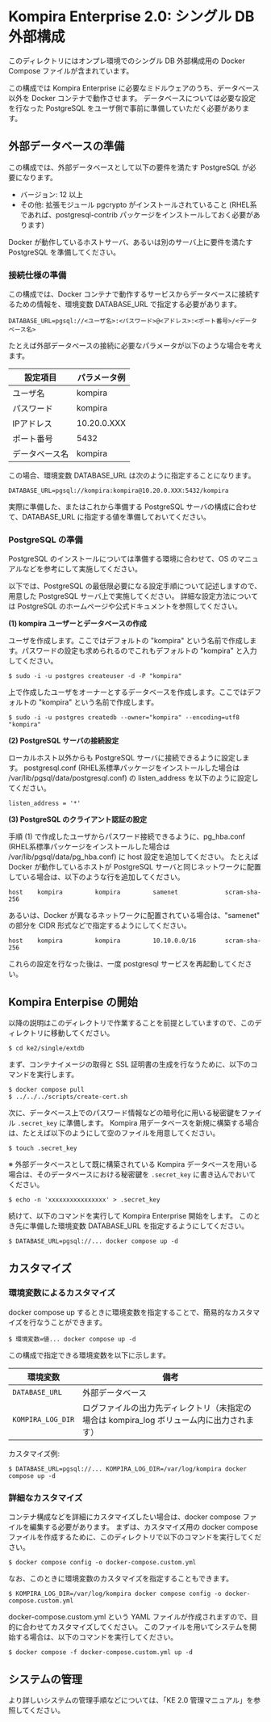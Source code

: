 # Kompira Enterprise 2.0: シングル DB 外部構成

このディレクトリにはオンプレ環境でのシングル DB 外部構成用の Docker Compose ファイルが含まれています。

この構成では Kompira Enterprise に必要なミドルウェアのうち、データベース以外を Docker コンテナで動作させます。
データベースについては必要な設定を行なった PostgreSQL をユーザ側で事前に準備していただく必要があります。

## 外部データベースの準備

この構成では、外部データベースとして以下の要件を満たす PostgreSQL が必要になります。

- バージョン: 12 以上
- その他: 拡張モジュール pgcrypto がインストールされていること (RHEL系 であれば、postgresql-contrib パッケージをインストールしておく必要があります)

Docker が動作しているホストサーバ、あるいは別のサーバ上に要件を満たす PostgreSQL を準備してください。

### 接続仕様の準備

この構成では、Docker コンテナで動作するサービスからデータベースに接続するための情報を、環境変数 DATABASE_URL で指定する必要があります。

    DATABASE_URL=pgsql://<ユーザ名>:<パスワード>@<アドレス>:<ポート番号>/<データベース名>

たとえば外部データベースの接続に必要なパラメータが以下のような場合を考えます。

| 設定項目       | パラメータ例    |
| -------------- | --------------- |
| ユーザ名       | kompira         |
| パスワード     | kompira         |
| IPアドレス     | 10.20.0.XXX     |
| ポート番号     | 5432            |
| データベース名 | kompira         |

この場合、環境変数 DATABASE_URL は次のように指定することになります。

    DATABASE_URL=pgsql://kompira:kompira@10.20.0.XXX:5432/kompira

実際に準備した、またはこれから準備する PostgreSQL サーバの構成に合わせて、DATABASE_URL に指定する値を準備しておいてください。

### PostgreSQL の準備

PostgreSQL のインストールについては準備する環境に合わせて、OS のマニュアルなどを参考にして実施してください。

以下では、PostgreSQL の最低限必要になる設定手順について記述しますので、用意した PostgreSQL サーバ上で実施してください。
詳細な設定方法については PostgreSQL のホームページや公式ドキュメントを参照してください。

**(1) kompira ユーザーとデータベースの作成**

ユーザを作成します。ここではデフォルトの "kompira" という名前で作成します。パスワードの設定も求められるのでこれもデフォルトの "kompira" と入力してください。

    $ sudo -i -u postgres createuser -d -P "kompira"

上で作成したユーザをオーナーとするデータベースを作成します。ここではデフォルトの "kompira" という名前で作成します。
    
    $ sudo -i -u postgres createdb --owner="kompira" --encoding=utf8 "kompira"

**(2) PostgreSQL サーバの接続設定**

ローカルホスト以外からも PostgreSQL サーバに接続できるように設定します。
postgresql.conf (RHEL系標準パッケージをインストールした場合は /var/lib/pgsql/data/postgresql.conf) の listen_address を以下のように設定してください。

    listen_address = '*'

**(3) PostgreSQL のクライアント認証の設定**

手順 (1) で作成したユーザからパスワード接続できるように、pg_hba.conf (RHEL系標準パッケージをインストールした場合は /var/lib/pgsql/data/pg_hba.conf) に host 設定を追加してください。
たとえば Docker が動作しているホストが PostgreSQL サーバと同じネットワークに配置している場合は、以下のような行を追加してください。

    host    kompira         kompira         samenet             scram-sha-256

あるいは、Docker が異なるネットワークに配置されている場合は、"samenet" の部分を CIDR 形式などで指定するようにしてください。

    host    kompira         kompira         10.10.0.0/16        scram-sha-256

これらの設定を行なった後は、一度 postgresql サービスを再起動してください。

## Kompira Enterpise の開始

以降の説明はこのディレクトリで作業することを前提としていますので、このディレクトリに移動してください。

    $ cd ke2/single/extdb

まず、コンテナイメージの取得と SSL 証明書の生成を行なうために、以下のコマンドを実行します。

    $ docker compose pull
    $ ../../../scripts/create-cert.sh

次に、データベース上でのパスワード情報などの暗号化に用いる秘密鍵をファイル `.secret_key` に準備します。
Kompira 用データベースを新規に構築する場合は、たとえば以下のようにして空のファイルを用意してください。

    $ touch .secret_key

※ 外部データベースとして既に構築されている Kompira データベースを用いる場合は、そのデータベースにおける秘密鍵を `.secret_key` に書き込んでおいてください。

    $ echo -n 'xxxxxxxxxxxxxxxx' > .secret_key

続けて、以下のコマンドを実行して Kompira Enterprise 開始をします。
このとき先に準備した環境変数 DATABASE_URL を指定するようにしてください。

    $ DATABASE_URL=pgsql://... docker compose up -d

## カスタマイズ
### 環境変数によるカスタマイズ

docker compose up するときに環境変数を指定することで、簡易的なカスタマイズを行なうことができます。

    $ 環境変数=値... docker compose up -d

この構成で指定できる環境変数を以下に示します。

| 環境変数           | 備考                                                                                        |
| ------------------ | ------------------------------------------------------------------------------------------- |
| `DATABASE_URL`     | 外部データベース                                                                            |
| `KOMPIRA_LOG_DIR`  | ログファイルの出力先ディレクトリ（未指定の場合は kompira_log ボリューム内に出力されます）   |

カスタマイズ例: 

    $ DATABASE_URL=pgsql://... KOMPIRA_LOG_DIR=/var/log/kompira docker compose up -d

### 詳細なカスタマイズ

コンテナ構成などを詳細にカスタマイズしたい場合は、docker compose ファイルを編集する必要があります。
まずは、カスタマイズ用の docker compose ファイルを作成するために、このディレクトリで以下のコマンドを実行してください。

    $ docker compose config -o docker-compose.custom.yml

なお、このときに環境変数のカスタマイズを指定することもできます。

    $ KOMPIRA_LOG_DIR=/var/log/kompira docker compose config -o docker-compose.custom.yml

docker-compose.custom.yml という YAML ファイルが作成されますので、目的に合わせてカスタマイズしてください。
このファイルを用いてシステムを開始する場合は、以下のコマンドを実行してください。

    $ docker compose -f docker-compose.custom.yml up -d

## システムの管理

より詳しいシステムの管理手順などについては、「KE 2.0 管理マニュアル」を参照してください。
